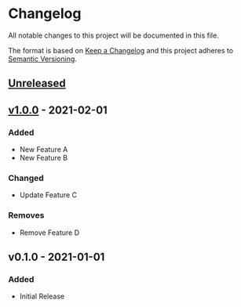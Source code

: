 # Changelog
All notable changes to this project will be documented in this file.

The format is based on [Keep a Changelog](http://keepachangelog.com/en/1.0.0/)
and this project adheres to [Semantic Versioning](http://semver.org/spec/v2.0.0.html).

## [Unreleased](https://github.com/org/repo/compare/v1.0.0...HEAD)
<!-- Content should be placed here -->
## [v1.0.0](https://github.com/org/repo/compare/v0.1.0...v1.0.0) - 2021-02-01
### Added
- New Feature A
- New Feature B

### Changed
- Update Feature C

### Removes
- Remove Feature D

## v0.1.0 - 2021-01-01
### Added
- Initial Release
